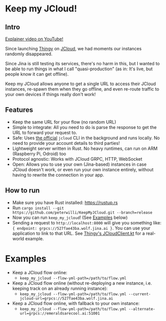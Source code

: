 # Keep my JCloud!

## Intro

[Explainer video on YouTube!](https://www.youtube.com/watch?v=yJvBKjqns7s)

Since launching [Thingy](https://github.com/peterwilli/Thingy) on [JCloud](https://docs.jina.ai/fundamentals/jcloud/), we had moments our instances randomly disappeared.

Since Jina is still testing its services, there's no harm in this, but I wanted to be able to run things in what I call "quasi-production" (as in: It's live, but people know it can get offline).

Keep my JCloud allows anyone to get a single URL to access their JCloud instances, re-spawn them when they go offline, and even re-route traffic to your own devices if things really don't work!

## Features

- Keep the same URL for your flow (no random URL)
- Simple to integrate: All you need to do is parse the response to get the URL to forward your request to.
- Safe: Uses [the official](https://docs.jina.ai/fundamentals/jcloud) `jcloud` CLI in the background and runs locally. No need to provide your account details to third parties!
- Lightweight server written in Rust. No heavy runtimes, can run on ARM (Raspberry Pi, Odroid) too
- Protocol agnostic: Works with JCloud GRPC, HTTP, WebSocket
- Open: Allows you to use your own (Jina-based) instances in case JCloud doesn't work, or even run your own instance entirely, without having to rewrite the connection in your app.

## How to run

- Make sure you have Rust installed: https://rustup.rs
- Run `cargo install --git https://github.com/peterwilli/KeepMyJCloud.git --branch=release`
- Now you can run `keep_my_jcloud`! (See [Examples](#examples) below)
- Sending a request to `http://localhost:8000` will give you something like: `{ endpoint: grpcs://527fae43ba.wolf.jina.ai }`. You can use your application to link to that URL. See [Thingy's JCloudClient.kt](https://github.com/peterwilli/Thingy/blob/8a925b93f121620b799d2b30e494e5f59154c35a/src/main/kotlin/utils/JCloudClient.kt) for a real-world example.

# Examples

- Keep a JCloud flow online:
    - `keep_my_jcloud --flow-yml-path=/path/to/flow.yml`
- Keep a JCloud flow online (without re-deploying a new instance, i.e. keeping track on an already running instance):
    - `keep_my_jcloud --flow-yml-path=/path/to/flow.yml --current-jcloud-url=grpcs://527fae43ba.wolf.jina.ai`
- Keep a JCloud flow online, with fallback to your own instance:
    - `keep_my_jcloud --flow-yml-path=/path/to/flow.yml --alternate-url=grpcs://emeraldsarecool.ai:51001`
